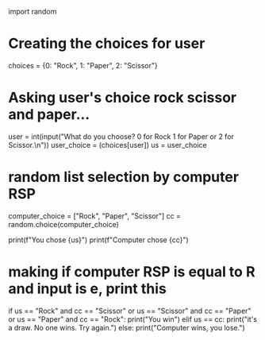 import random

# Creating the choices for user
choices = {0: "Rock", 1: "Paper", 2: "Scissor"}

# Asking user's choice rock scissor and paper...

user = int(input("What do you choose? 0 for Rock 1  for Paper or 2 for Scissor.\n"))
user_choice = (choices[user])
us = user_choice

# random list selection by computer RSP
computer_choice = ["Rock", "Paper", "Scissor"]
cc = random.choice(computer_choice)

print(f"You chose {us}")
print(f"Computer chose {cc}")

# making if computer RSP is equal to R and input is e, print this
if us == "Rock" and cc == "Scissor" or us == "Scissor" and cc == "Paper" or us == "Paper" and cc == "Rock":
    print("You win")
elif us == cc:
    print("it's a draw. No one wins. Try again.")
else:
    print("Computer wins, you lose.")
